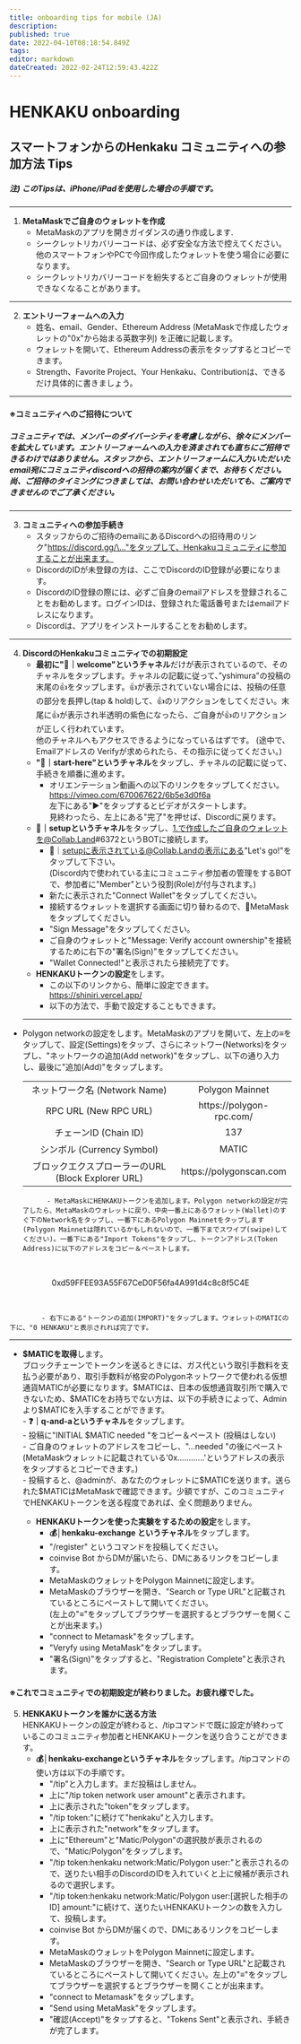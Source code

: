 ```yaml
---
title: onboarding tips for mobile (JA)
description: 
published: true
date: 2022-04-10T08:18:54.849Z
tags: 
editor: markdown
dateCreated: 2022-02-24T12:59:43.422Z
---
```


# **HENKAKU onboarding**  
## スマートフォンからのHenkaku コミュニティへの参加方法 **Tips**  
##### 注) このTipsは、iPhone/iPadを使用した場合の手順です。
---
1. **MetaMaskでご自身のウォレットを作成**  
	- MetaMaskのアプリを開きガイダンスの通り作成します.
	- シークレットリカバリーコードは、必ず安全な方法で控えてください。他のスマートフォンやPCで今回作成したウォレットを使う場合に必要になります。
	-  シークレットリカバリーコードを紛失するとご自身のウォレットが使用できなくなることがあります。  
---
2. **エントリーフォームへの入力**  
	- 姓名、email、Gender、Ethereum Address (MetaMaskで作成したウォレットの"0x"から始まる英数字列) を正確に記載します。  
	- ウォレットを開いて、Ethereum Addressの表示をタップするとコピーできます。  
	- Strength、Favorite Project、Your Henkaku、Contributionは、できるだけ具体的に書きましょう。  
---

#### ※コミュニティへのご招待について  
##### コミュニティでは、メンバーのダイバーシティを考慮しながら、徐々にメンバーを拡大しています。エントリーフォームへの入力を済まされても直ちにご招待できるわけではありません。スタッフから、エントリーフォームに入力いただいたemail宛にコミュニティdiscordへの招待の案内が届くまで、お待ちください。尚、ご招待のタイミングにつきましては、お問い合わせいただいても、ご案内できませんのでご了承ください。  
---
3. **コミュニティへの参加手続き**  
	- スタッフからのご招待のemailにあるDiscordへの招待用のリンク"https://discord.gg/\..."をタップして、Henkakuコミュニティに参加することが出来ます。  
	- DiscordのIDが未登録の方は、ここでDiscordのID登録が必要になります。  
	- DiscordのID登録の際には、必ずご自身のemailアドレスを登録されることをお勧めします。ログインIDは、登録された電話番号またはemailアドレスになります。  
	- Discordは、アプリをインストールすることをお勧めします。  
---
4. **DiscordのHenkakuコミュニティでの初期設定**
	- **最初に"🤚｜welcome"というチャネル**だけが表示されているので、そのチャネルをタップします。チャネルの記載に従って、”yshimura"の投稿の末尾の👍をタップします。👍が表示されていない場合には、投稿の任意の部分を長押し(tap & hold)して、👍のリアクションをしてください。末尾に👍が表示され半透明の紫色になったら、ご自身が👍のリアクションが正しく行われています。  
	他のチャネルへもアクセスできるようになっているはずです。
  (途中で、Emailアドレスの Verifyが求められたら、その指示に従ってください。)  
	- **"🚀｜start-here"というチャネル**をタップし、チャネルの記載に従って、手続きを順番に進めます。  
	  - オリエンテーション動画への以下のリンクをタップしてください。  
		https://vimeo.com/670067622/6b5e3d0f6a  
		左下にある"▶️"をタップするとビデオがスタートします。  
		見終わったら、左上にある"完了"を押せば、Discordに戻ります。  
	- **🦊｜setupというチャネル**をタップし、1.で作成したご自身のウォレットを@Collab.Land#6372というBOTに接続します。
		- 🦊｜setupに表示されている@Collab.Landの表示にある"Let's go!"をタップして下さい。  
		(Discord内で使われている主にコミュニティ参加者の管理をするBOTで、参加者に"Member"という役割(Role)が付与されます。)  
		- 新たに表示された"Connect Wallet"をタップしてください。  
		- 接続するウォレットを選択する画面に切り替わるので、🦊MetaMaskをタップしてください。  
		- "Sign Message"をタップしてください。  
		- ご自身のウォレットと"Message: Verify account ownership"を接続するために右下の"署名(Sign)"をタップしてください。  
		- "Wallet Connected!"と表示されたら接続完了です。  
	- **HENKAKUトークンの設定**をします。  
		- この以下のリンクから、簡単に設定できます。　
    https://shiniri.vercel.app/
		- 以下の方法で、手動で設定することもできます。
 	---

- Polygon networkの設定をします。MetaMaskのアプリを開いて、左上の≡をタップして、設定(Settings)をタップ、さらにネットワー(Networks)をタップし、"ネットワークの追加(Add network)"をタップし、以下の通り入力し、最後に"追加(Add)"をタップします。
      
   <table align="center">
  			<tr align="center">
          <td>ネットワーク名 (Network Name)</td>
          <td>Polygon Mainnet</td>
  			</tr>
  			<tr align="center">
           <td>RPC URL (New RPC URL)</td>
           <td>https://polygon-rpc.com/</td>
  			</tr>
  			<tr align="center">
          <td>チェーンID (Chain ID)</td>
          <td>137</td>
  			</tr>
  			<tr align="center">
          <td>シンボル (Currency Symbol)</td>
          <td>MATIC</td>
  			</tr>
  			<tr align="center">
          <td>ブロックエクスプローラーのURL (Block Explorer URL)</td>
          <td>https://polygonscan.com</td>
  			</tr>
			</table>
      
			- MetaMaskにHENKAKUトークンを追加します。Polygon networkの設定が完了したら、MetaMaskのウォレットに戻り、中央一番上にあるウォレット(Wallet)のすぐ下のNetwork名をタップし、一番下にあるPolygon Mainnetをタップします(Polygon Mainnetは隠れているかもしれないので、一番下までスワイプ(swipe)してください)。一番下にある"Import Tokens"をタップし、トークンアドレス(Token Address)に以下のアドレスをコピー＆ペーストします。

<br>
	<p align="center">
	<a align="center">0xd59FFEE93A55F67CeD0F56fa4A991d4c8c8f5C4E</a>
	</p>
<br>  

			- 右下にある"トークンの追加(IMPORT)"をタップします。ウォレットのMATICの下に、"0 HENKAKU"と表示されれば完了です。



---

- **\$MATICを取得**します。  
	ブロックチェーンでトークンを送るときには、ガス代という取引手数料を支払う必要があり、取引手数料が格安のPolygonネットワークで使われる仮想通貨MATICが必要になります。\$MATICは、日本の仮想通貨取引所で購入できないため、\$MATICをお持ちでない方は、以下の手続きによって、Adminより\$MATICを入手することができます。  
	  - **❓｜q-and-aというチャネル**をタップします。  
	  - 投稿に"INITIAL \$MATIC needed "をコピー＆ペースト (投稿はしない)  
	  - ご自身のウォレットのアドレスをコピーし、"...needed "の後にペースト  
		(MetaMaskウォレットに記載されている'0x............'というアドレスの表示をタップするとコピーできます。)  
	  - 投稿すると、@adminが、あなたのウォレットに\$MATICを送ります。送られた\$MATICはMetaMaskで確認できます。少額ですが、このコミュニティでHENKAKUトークンを送る程度であれば、全く問題ありません。

	- **HENKAKUトークンを使った実験をするための設定**をします。
	  - **💰│henkaku-exchange というチャネル**をタップします。
	  - "/register" というコマンドを投稿してください。
	  - coinvise Bot からDMが届いたら、DMにあるリンクをコピーします。
	  - MetaMaskのウォレットをPolygon Mainnetに設定します。
	  - MetaMaskのブラウザーを開き、"Search or Type URL"と記載されているところにペーストして開いてください。  
		(左上の"≡"をタップしてブラウザーを選択するとブラウザーを開くことが出来ます。)  
	  - "connect to Metamask"をタップします。  
	  - "Veryfy using MetaMask"をタップします。  
	  - "署名(Sign)"をタップすると、"Registration Complete"と表示されます。  
	    
#### ※これでコミュニティでの初期設定が終わりました。お疲れ様でした。  

5. **HENKAKUトークンを誰かに送る方法**  
	HENKAKUトークンの設定が終わると、/tipコマンドで既に設定が終わっているこのコミュニティ参加者とHENKAKUトークンを送り合うことができます。  
	- **💰│henkaku-exchangeというチャネル**をタップします。/tipコマンドの使い方は以下の手順です。  
		- "/tip"と入力します。まだ投稿はしません。  
		- 上に"/tip token network user amount"と表示されます。  
		- 上に表示された"token"をタップします。  
		- "/tip token:"に続けて"henkaku"と入力します。  
		- 上に表示された"network"をタップします。
		- 上に"Ethereum"と"Matic/Polygon"の選択肢が表示されるので、"Matic/Polygon"をタップします。
		- "/tip token:henkaku network:Matic/Polygon user:"と表示されるので、送りたい相手のDiscordのIDを入れていくと上に候補が表示されるので選択します。  
		- "/tip token:henkaku network:Matic/Polygon user:\[選択した相手のID\] amount:"に続けて、送りたいHENKAKUトークンの数を入力して、投稿します。  
	  - coinvise Bot からDMが届くので、DMにあるリンクをコピーします。  
	  - MetaMaskのウォレットをPolygon Mainnetに設定します。  
	  - MetaMaskのブラウザーを開き、"Search or Type URL"と記載されているところにペーストして開いてください。左上の"≡"をタップしてブラウザーを選択するとブラウザーを開くことが出来ます。  
	  - "connect to Metamask"をタップします。  
	  - "Send using MetaMask"をタップします。  
	  - "確認(Accept)"をタップすると、"Tokens Sent"と表示され、手続きが完了します。
